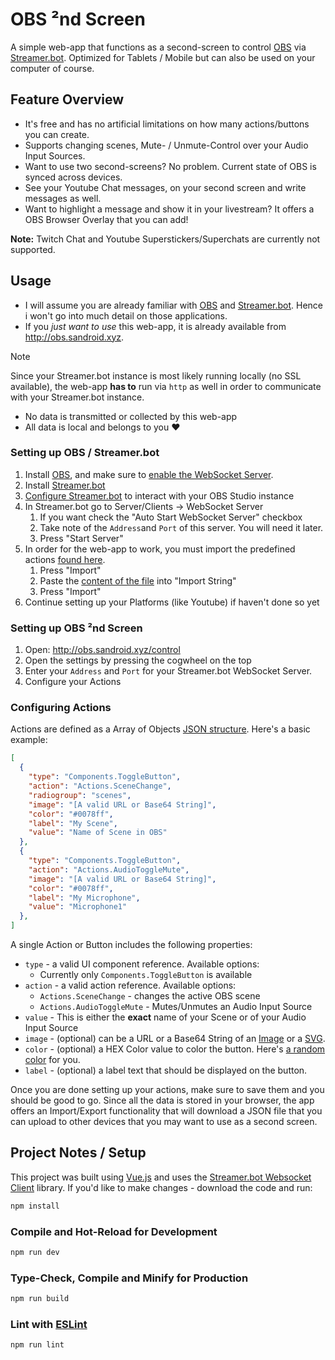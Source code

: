 # OBS ²nd Screen

A simple web-app that functions as a second-screen to control [OBS](https://obsproject.com/) via [Streamer.bot](https://streamer.bot/).
Optimized for Tablets / Mobile but can also be used on your computer of course.



## Feature Overview

* It's free and has no artificial limitations on how many actions/buttons you can create.
* Supports changing scenes, Mute- / Unmute-Control over your Audio Input Sources.
* Want to use two second-screens? No problem. Current state of OBS is synced across devices.
* See your Youtube Chat messages, on your second screen and write messages as well.
* Want to highlight a message and show it in your livestream? It offers a OBS Browser Overlay that you can add!



**Note:** Twitch Chat and Youtube Superstickers/Superchats are currently not supported.



## Usage

* I will assume you are already familiar with [OBS](https://obsproject.com/) and [Streamer.bot](https://streamer.bot/). Hence i won't go into much detail on those applications.
* If you *just want to use* this web-app, it is already available from http://obs.sandroid.xyz.



> [!NOTE]
> Since your Streamer.bot instance is most likely running locally (no SSL available),
> the web-app **has to** run via `http` as well in order to communicate with your Streamer.bot instance.
>
> * No data is transmitted or collected by this web-app 
> * All data is local and belongs to you ❤️

### Setting up OBS / Streamer.bot

1. Install [OBS](https://obsproject.com/), and make sure to [enable the WebSocket Server](https://obsproject.com/kb/remote-control-guide).
2. Install [Streamer.bot](https://streamer.bot/)
3. [Configure Streamer.bot](https://docs.streamer.bot/guide/broadcasters/obs-studio) to interact with your OBS Studio instance
4. In Streamer.bot go to Server/Clients → WebSocket Server
   1. If you want check the "Auto Start WebSocket Server" checkbox
   2. Take note of the `Address`and `Port` of this server. You will need it later.
   3. Press "Start Server"
5. In order for the web-app to work, you must import the predefined actions [found here](https://github.com/sandroidmusic/obs-2nd-Screen/blob/main/streamerbot-actions).
   1. Press "Import"
   2. Paste the [content of the file](https://github.com/sandroidmusic/obs-2nd-Screen/blob/main/streamerbot-actions) into "Import String"
   3. Press "Import"
6. Continue setting up your Platforms (like Youtube) if haven't done so yet



### Setting up OBS ²nd Screen

1. Open: http://obs.sandroid.xyz/control 
2. Open the settings by pressing the cogwheel on the top
3. Enter your `Address` and `Port` for your Streamer.bot WebSocket Server.
4. Configure your Actions



### Configuring Actions

Actions are defined as a Array of Objects [JSON structure](https://developer.mozilla.org/en-US/docs/Learn_web_development/Core/Scripting/JSON). Here's a basic example:

```json
[
  {
    "type": "Components.ToggleButton",
    "action": "Actions.SceneChange",
    "radiogroup": "scenes",
    "image": "[A valid URL or Base64 String]",
    "color": "#0078ff",
    "label": "My Scene",
    "value": "Name of Scene in OBS"
  },
  {
    "type": "Components.ToggleButton",
    "action": "Actions.AudioToggleMute",
    "image": "[A valid URL or Base64 String]",
    "color": "#0078ff",
    "label": "My Microphone",
    "value": "Microphone1"
  },
]
```

A single Action or Button includes the following properties:

* `type` - a valid UI component reference.
  Available options:
  * Currently only `Components.ToggleButton` is available
* `action` - a valid action reference.
  Available options:
  * `Actions.SceneChange` - changes the active OBS scene
  * `Actions.AudioToggleMute` - Mutes/Unmutes an Audio Input Source
* `value` - This is either the **exact** name of your Scene or of your Audio Input Source
* `image` - (optional) can be a URL or a Base64 String of an [Image](https://base64.guru/converter/encode/image) or a [SVG](https://base64.guru/converter/encode/image/svg). 
* `color` - (optional) a HEX Color value to color the button. Here's [a random color](https://hue.tools/info?format=hex) for you.
* `label` - (optional) a label text that should be displayed on the button.



Once you are done setting up your actions, make sure to save them and you should be good to go.
Since all the data is stored in your browser, the app offers an Import/Export functionality that will download a JSON file that you can upload to other devices that you may want to use as a second screen.



## Project Notes / Setup

This project was built using [Vue.js](https://vuejs.org/) and uses the [Streamer.bot Websocket Client](https://streamerbot.github.io/client/) library.
If you'd like to make changes - download the code and run:

```sh
npm install
```

### Compile and Hot-Reload for Development

```sh
npm run dev
```

### Type-Check, Compile and Minify for Production

```sh
npm run build
```

### Lint with [ESLint](https://eslint.org/)

```sh
npm run lint
```
